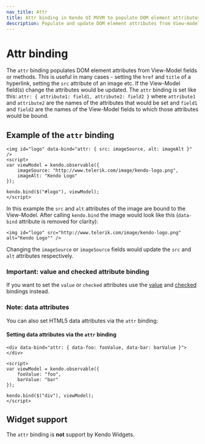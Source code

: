 ```yaml
---
nav_title: Attr
title: Attr binding in Kendo UI MVVM to populate DOM element attributes
description: Populate and update DOM element attributes from View-model fields or methods through attr binding in Kendo UI MVVM.
---
```


# Attr binding

The `attr` binding populates DOM element attributes from View-Model fields or methods. This is useful in many cases - setting the `href` and `title` of a hyperlink, setting the `src` attribute of an image etc. If the View-Model field(s) change the attributes would be updated. The `attr` binding is set like this: `attr: { attribute1: field1, attribute2: field2 }` where `attribute1` and `attribute2` are the names of the attributes that would be set and `field1` and `field2` are the names of the View-Model fields to which those attributes would be bound.&nbsp;

## Example of the `attr` binding

    <img id="logo" data-bind="attr: { src: imageSource, alt: imageAlt }" />
    <script>
    var viewModel = kendo.observable({
        imageSource: "http://www.telerik.com/image/kendo-logo.png",
        imageAlt: "Kendo Logo"
    });

    kendo.bind($("#logo"), viewModel);
    </script>


In this example the `src` and `alt` attributes of the image are bound to the View-Model. After calling `kendo.bind` the image would look like this (`data-bind` attribute is removed for clarity):

    <img id="logo" src="http://www.telerik.com/image/kendo-logo.png" alt="Kendo Logo"" />


Changing the `imageSource` or `imageSource` fields would update the `src` and `alt` attributes respectively.

### Important: value and checked attribute binding

If you want to set the `value` or `checked` attributes use the [value](value) and [checked](checked) bindings instead.

### Note: data attributes

You can also set HTML5 data attributes via the `attr` binding:

#### Setting data attributes via the `attr` binding

    <div data-bind="attr: { data-foo: fooValue, data-bar: barValue }"></div>

    <script>
    var viewModel = kendo.observable({
        fooValue: "foo",
        barValue: "bar"
    });

    kendo.bind($("div"), viewModel);
    </script>

## Widget support

The `attr` binding is **not** support by Kendo Widgets.
